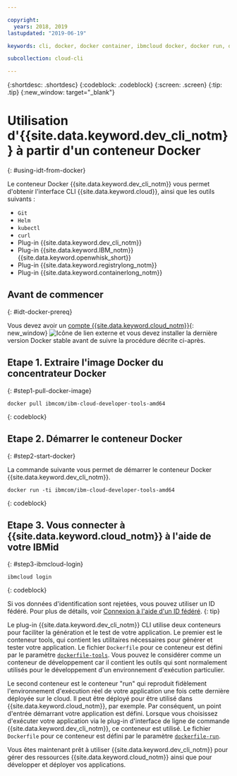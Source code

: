 ```yaml
---

copyright:
  years: 2018, 2019
lastupdated: "2019-06-19"

keywords: cli, docker, docker container, ibmcloud docker, docker run, docker pull, ibmcloud cli, dockerfile, ibmcloud login

subcollection: cloud-cli

---
```


{:shortdesc: .shortdesc}
{:codeblock: .codeblock}
{:screen: .screen}
{:tip: .tip}
{:new_window: target="_blank"}

# Utilisation d'{{site.data.keyword.dev_cli_notm}} à partir d'un conteneur Docker
{: #using-idt-from-docker}

Le conteneur Docker {{site.data.keyword.dev_cli_notm}} vous permet d'obtenir l'interface CLI {{site.data.keyword.cloud}}, ainsi que les outils suivants :

* `Git`
* `Helm`
* `kubectl`
* `curl`
* Plug-in {{site.data.keyword.dev_cli_notm}}
* Plug-in {{site.data.keyword.IBM_notm}} {{site.data.keyword.openwhisk_short}}
* Plug-in {{site.data.keyword.registrylong_notm}}
* Plug-in {{site.data.keyword.containerlong_notm}}

## Avant de commencer
{: #idt-docker-prereq}

Vous devez avoir un [compte {{site.data.keyword.cloud_notm}}](https://{DomainName}/login){: new_window} ![Icône de lien externe](../../../icons/launch-glyph.svg "Icône de lien externe") et vous devez installer la dernière version Docker stable avant de suivre la procédure décrite ci-après.

## Etape 1. Extraire l'image Docker du concentrateur Docker
{: #step1-pull-docker-image}

```
docker pull ibmcom/ibm-cloud-developer-tools-amd64
```
{: codeblock}

## Etape 2. Démarrer le conteneur Docker
{: #step2-start-docker}

La commande suivante vous permet de démarrer le conteneur Docker {{site.data.keyword.dev_cli_notm}}.

```
docker run -ti ibmcom/ibm-cloud-developer-tools-amd64
```
{: codeblock}

## Etape 3. Vous connecter à {{site.data.keyword.cloud_notm}} à l'aide de votre IBMid
{: #step3-ibmcloud-login}

```
ibmcloud login
```
{: codeblock}

Si vos données d'identification sont rejetées, vous pouvez utiliser un ID fédéré. Pour plus de détails, voir [Connexion à l'aide d'un ID fédéré](/docs/iam?topic=iam-federated_id#federated_id).
{: tip}

Le plug-in {{site.data.keyword.dev_cli_notm}} CLI utilise deux conteneurs pour faciliter la génération et le test de votre application. Le premier est le conteneur tools, qui contient les utilitaires nécessaires pour générer et tester votre application. Le fichier `Dockerfile` pour ce conteneur est défini par le paramètre [`dockerfile-tools`](/docs/cli/idt?topic=cloud-cli-idt-cli#command-parameters). Vous pouvez le considérer comme un conteneur de développement car il contient les outils qui sont normalement utilisés pour le développement d'un environnement d'exécution particulier.

Le second conteneur est le conteneur "run" qui reproduit fidèlement l'environnement d'exécution réel de votre application une fois cette dernière déployée sur le cloud. Il peut être déployé pour être utilisé dans {{site.data.keyword.cloud_notm}}, par exemple. Par conséquent, un point d'entrée démarrant votre application est défini. Lorsque vous choisissez d'exécuter votre application via le plug-in d'interface de ligne de commande {{site.data.keyword.dev_cli_notm}}, ce conteneur est utilisé. Le fichier `Dockerfile` pour ce conteneur est défini par le paramètre [`dockerfile-run`](/docs/cli/idt?topic=cloud-cli-idt-cli#run-parameters).

Vous êtes maintenant prêt à utiliser {{site.data.keyword.dev_cli_notm}} pour gérer des ressources {{site.data.keyword.cloud_notm}} ainsi que pour développer et déployer vos applications.
